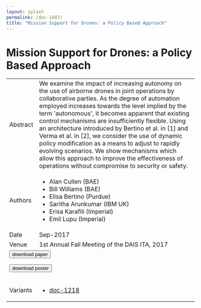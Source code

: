 ```yaml
---
layout: splash
permalink: /doc-1687/
title: "Mission Support for Drones: a Policy Based Approach"
---
```


# Mission Support for Drones: a Policy Based Approach

<table>
    <tbody>
    <tr>
        <td>Abstract</td>
        <td>We examine the impact of increasing autonomy on the use of airborne drones in joint operations by collaborative parties. As the degree of automation employed increases towards the level implied by the term 'autonomous', it becomes apparent that existing control mechanisms are insufficiently flexible. Using an architecture introduced by Bertino et al. in [1] and Verma et al. in [2], we consider the use of dynamic policy modification as a means to adjust to rapidly evolving scenarios. We show mechanisms which allow this approach to improve the effectiveness of operations without compromise to security or safety.</td>
    </tr>
    <tr>
        <td>Authors</td>
        <td>
            <ul>
                <li>Alan Cullen (BAE)</li>
                <li>Bill Williams (BAE)</li>
                <li>Elisa Bertino (Purdue)</li>
                <li>Saritha Arunkumar (IBM UK)</li>
                <li>Erisa Karafili (Imperial)</li>
                <li>Emil Lupu (Imperial)</li>
            </ul>
        </td>
    </tr>
    <tr>
        <td>Date</td>
        <td>Sep-2017</td>
    </tr>
    <tr>
        <td>Venue</td>
        <td>1st Annual Fall Meeting of the DAIS ITA, 2017</td>
    </tr>
        <tr>
            <td colspan="2">
                <form method="get" action="https://ibm.box.com/v/doc-1687-paper">
                    <button type="submit">download paper</button>
                </form>
                <form method="get" action="https://ibm.box.com/v/doc-1687-poster">
                    <button type="submit">download poster</button>
                </form>
            </td>
        </tr>
        <tr>
            <td>Variants</td>
            <td>
                <ul>
                    <li><a href="\doc-1218\">doc-1218</a></li>
                </ul>
            </td>
        </tr>
    </tbody>
</table>
